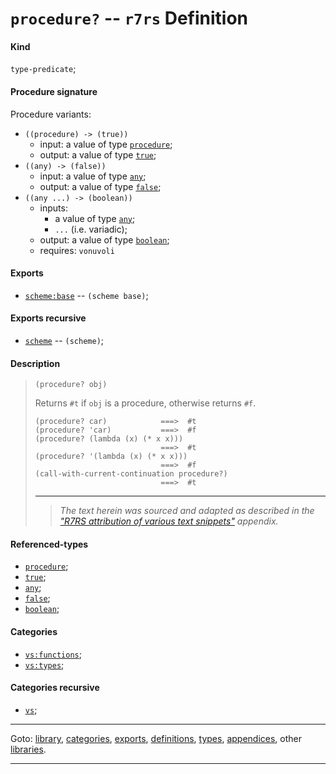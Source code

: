

<a id='definition__r7rs__procedure_3f'></a>

# `procedure?` -- `r7rs` Definition


<a id='definition__r7rs__procedure_3f__kind'></a>

#### Kind

`type-predicate`;


<a id='definition__r7rs__procedure_3f__procedure-signature'></a>

#### Procedure signature

Procedure variants:
 * `((procedure) -> (true))`
   * input: a value of type [`procedure`](../../r7rs/types/procedure.md#type__r7rs__procedure);
   * output: a value of type [`true`](../../r7rs/types/true.md#type__r7rs__true);
 * `((any) -> (false))`
   * input: a value of type [`any`](../../r7rs/types/any.md#type__r7rs__any);
   * output: a value of type [`false`](../../r7rs/types/false.md#type__r7rs__false);
 * `((any ...) -> (boolean))`
   * inputs:
     * a value of type [`any`](../../r7rs/types/any.md#type__r7rs__any);
     * `...` (i.e. variadic);
   * output: a value of type [`boolean`](../../r7rs/types/boolean.md#type__r7rs__boolean);
   * requires: `vonuvoli`


<a id='definition__r7rs__procedure_3f__exports'></a>

#### Exports

 * [`scheme:base`](../../r7rs/exports/scheme_3a_base.md#export__r7rs__scheme_3a_base) -- `(scheme base)`;


<a id='definition__r7rs__procedure_3f__exports-recursive'></a>

#### Exports recursive

 * [`scheme`](../../r7rs/exports/scheme.md#export__r7rs__scheme) -- `(scheme)`;


<a id='definition__r7rs__procedure_3f__description'></a>

#### Description

> ````
> (procedure? obj)
> ````
> 
> 
> Returns `#t` if `obj` is a procedure, otherwise returns `#f`.
> 
> ````
> (procedure? car)            ===>  #t
> (procedure? 'car)           ===>  #f
> (procedure? (lambda (x) (* x x)))
>                             ===>  #t
> (procedure? '(lambda (x) (* x x)))
>                             ===>  #f
> (call-with-current-continuation procedure?)
>                             ===>  #t
> ````
> 
> 
> ----
> > *The text herein was sourced and adapted as described in the ["R7RS attribution of various text snippets"](../../r7rs/appendices/attribution.md#appendix__r7rs__attribution) appendix.*


<a id='definition__r7rs__procedure_3f__referenced-types'></a>

#### Referenced-types

 * [`procedure`](../../r7rs/types/procedure.md#type__r7rs__procedure);
 * [`true`](../../r7rs/types/true.md#type__r7rs__true);
 * [`any`](../../r7rs/types/any.md#type__r7rs__any);
 * [`false`](../../r7rs/types/false.md#type__r7rs__false);
 * [`boolean`](../../r7rs/types/boolean.md#type__r7rs__boolean);


<a id='definition__r7rs__procedure_3f__categories'></a>

#### Categories

 * [`vs:functions`](../../vonuvoli/categories/vs_3a_functions.md#category__vonuvoli__vs_3a_functions);
 * [`vs:types`](../../vonuvoli/categories/vs_3a_types.md#category__vonuvoli__vs_3a_types);


<a id='definition__r7rs__procedure_3f__categories-recursive'></a>

#### Categories recursive

 * [`vs`](../../vonuvoli/categories/vs.md#category__vonuvoli__vs);

----

Goto: [library](../../r7rs/_index.md#library__r7rs), [categories](../../r7rs/categories/_index.md#toc__r7rs__categories), [exports](../../r7rs/exports/_index.md#toc__r7rs__exports), [definitions](../../r7rs/definitions/_index.md#toc__r7rs__definitions), [types](../../r7rs/types/_index.md#toc__r7rs__types), [appendices](../../r7rs/appendices/_index.md#toc__r7rs__appendices), other [libraries](../../_libraries.md#toc__libraries).

----

